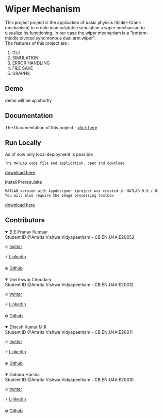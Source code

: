 
# Wiper Mechanism

This project project is the application of basic physics (Slider-Crank mechanism) 
to create manipulatable simulation a wiper mechanism to visualize 
its functioning. In our case the wiper mechanism 
is a "bottom-middle pivoted synchronous dual arm wiper".  
The features of this project are :
1. GUI
2. SIMULATION
3. ERROR HANDLING
4. FILE SAVE
5. GRAPHS

## Demo

demo will be up shortly

## Documentation

The Documentation of this project - [click here](https://github.com/genpranav/Wiper-Mechanism/blob/main/Wiper_Mechanism.pdf)

  
## Run Locally

As of now only local deployment is possible

```bash
The MATLAB code file and application, open and download
```
[download here](https://github.com/genpranav/Wiper-Mechanism/blob/main/Wiper_Mechanism.mlapp)

Install Prerequisite

```bash
MATLAB version with Appdesigner (project was created in MATLAB 9.9 / R2020b)
You will also require the Image processing toolbox
```
[download here](https://in.mathworks.com/downloads/web_downloads/)

  
## Contributors

<details open>
<summary>B.E.Pranav Kumaar</summary>
Student ID @Amrita Vishwa Vidyapeetham - CB.EN.U4AIE20052

:fire: [twitter](https://twitter.com/bepranavkumaar1)

:zap: [LinkedIn](https://www.linkedin.com/in/pranav-kumaar/)

:snowflake: [Github](https://github.com/genpranav)

</details>

<details open>
<summary>Divi Eswar Choudary</summary>
Student ID @Amrita Vishwa Vidyapeetham - CB.EN.U4AIE20012

:fire: [twitter](https://twitter.com/eswar_divi)

:zap: [LinkedIn]()

:snowflake: [Github]()

</details>

<details open>
<summary>Dinesh Kumar M.R</summary>
Student ID @Amrita Vishwa Vidyapeetham - CB.EN.U4AIE20011

:fire: [twitter](https://twitter.com/dinesh_cr_07)

:zap: [LinkedIn]()

:snowflake: [Github]()
</details>

<details open>
<summary>Dabbra Harsha</summary>
Student ID @Amrita Vishwa Vidyapeetham - CB.EN.U4AIE20010

:fire: [twitter]()

:zap: [LinkedIn]()

:snowflake: [Github]()
</details>



  